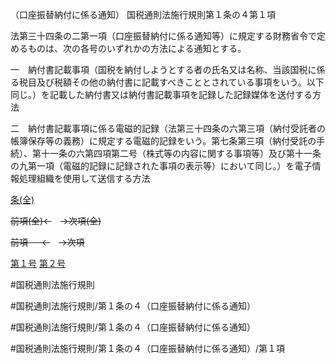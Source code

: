 （口座振替納付に係る通知）
国税通則法施行規則第１条の４第１項

法第三十四条の二第一項（口座振替納付に係る通知等）に規定する財務省令で定めるものは、次の各号のいずれかの方法による通知とする。

一　納付書記載事項（国税を納付しようとする者の氏名又は名称、当該国税に係る税目及び税額その他の納付書に記載すべきこととされている事項をいう。以下同じ。）を記載した納付書又は納付書記載事項を記録した記録媒体を送付する方法

二　納付書記載事項に係る電磁的記録（法第三十四条の六第三項（納付受託者の帳簿保存等の義務）に規定する電磁的記録をいう。第七条第三項（納付受託の手続）、第十一条の六第四項第二号（株式等の内容に関する事項等）及び第十一条の九第一項（電磁的記録に記録された事項の表示等）において同じ。）を電子情報処理組織を使用して送信する方法

[条(全)](国税通則法施行規則＿第１条の４_.md)

~~前項(全)←~~　~~→次項(全)~~

~~前項 　 ←~~　~~→次項~~

[第１号](国税通則法施行規則＿第１条の４第１項第１号.md)  [第２号](国税通則法施行規則＿第１条の４第１項第２号.md)  

#国税通則法施行規則

#国税通則法施行規則/第１条の４（口座振替納付に係る通知）

#国税通則法施行規則/第１条の４（口座振替納付に係る通知）

#国税通則法施行規則/第１条の４（口座振替納付に係る通知）/第１項

